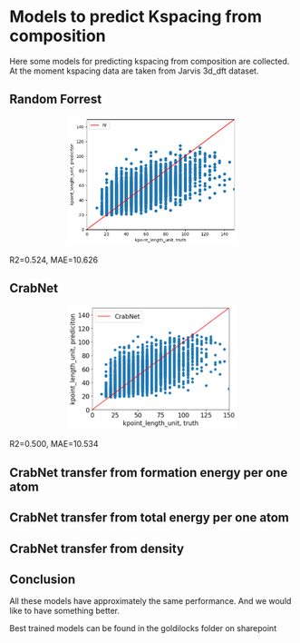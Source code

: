 # Models to predict Kspacing from composition

Here some models for predicting kspacing from composition are collected. At the moment kspacing data are taken from Jarvis 3d_dft dataset.

## Random Forrest
<p align="center">
  <img src="figures/RF_composition.png" width="300"/>
</p>

R2=0.524, MAE=10.626

## CrabNet
<p align="center">
  <img src="figures/CrabNet_composition.png" width="300"/>
</p>

R2=0.500, MAE=10.534

## CrabNet transfer from formation energy per one atom

## CrabNet transfer from total energy per one atom

## CrabNet transfer from density

## Conclusion

All these models have approximately the same performance. And we would like to have something better.

Best trained models can be found in the goldilocks folder on sharepoint
